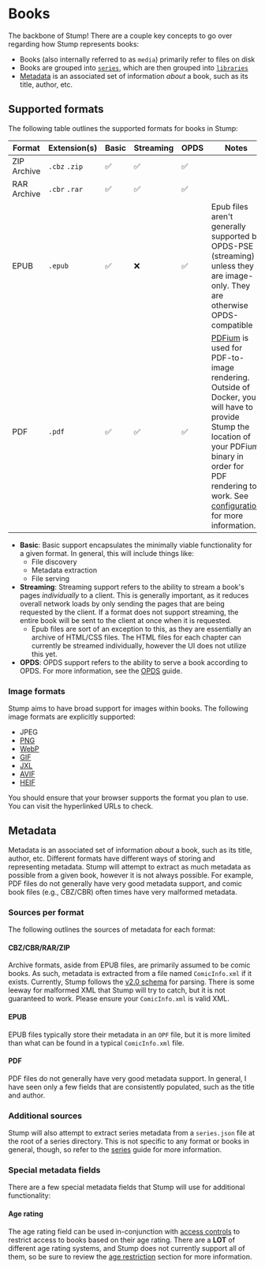 # Books

The backbone of Stump! There are a couple key concepts to go over regarding how Stump represents books:

- Books (also internally referred to as `media`) primarily refer to files on disk
- Books are grouped into [`series`](/guides/basics/series), which are then grouped into [`libraries`](/guides/basics/libraries)
- [Metadata](#metadata) is an associated set of information _about_ a book, such as its title, author, etc.

## Supported formats

The following table outlines the supported formats for books in Stump:

| Format      | Extension(s)  | Basic | Streaming | OPDS | Notes                                                                                                                                                                                                                                                                                                      |
| ----------- | ------------- | ----- | --------- | ---- | ---------------------------------------------------------------------------------------------------------------------------------------------------------------------------------------------------------------------------------------------------------------------------------------------------------- |
| ZIP Archive | `.cbz` `.zip` | ✅    | ✅        | ✅   |                                                                                                                                                                                                                                                                                                            |
| RAR Archive | `.cbr` `.rar` | ✅    | ✅        | ✅   |                                                                                                                                                                                                                                                                                                            |
| EPUB        | `.epub`       | ✅    | ❌        | ✅   | Epub files aren't generally supported by OPDS-PSE (streaming) unless they are image-only. They are otherwise OPDS-compatible                                                                                                                                                                               |
| PDF         | `.pdf`        | ✅    | ✅        | ✅   | [PDFium](https://pdfium.googlesource.com/pdfium/) is used for PDF-to-image rendering. Outside of Docker, you will have to provide Stump the location of your PDFium binary in order for PDF rendering to work. See [configuration](/guides/configuration/server-options#pdfium_path) for more information. |

- **Basic**: Basic support encapsulates the minimally viable functionality for a given format. In general, this will include things like:
  - File discovery
  - Metadata extraction
  - File serving
- **Streaming**: Streaming support refers to the ability to stream a book's pages _individually_ to a client. This is generally important, as it reduces overall network loads by only sending the pages that are being requested by the client. If a format does not support streaming, the entire book will be sent to the client at once when it is requested.
  - Epub files are sort of an exception to this, as they are essentially an archive of HTML/CSS files. The HTML files for each chapter can currently be streamed individually, however the UI does not utilize this yet.
- **OPDS**: OPDS support refers to the ability to serve a book according to OPDS. For more information, see the [OPDS](/guides/opds) guide.

### Image formats

Stump aims to have broad support for images within books. The following image formats are explicitly supported:

- JPEG
- [PNG](https://caniuse.com/png)
- [WebP](https://caniuse.com/webp)
- [GIF](https://caniuse.com/gif)
- [JXL](https://caniuse.com/jxl)
- [AVIF](https://caniuse.com/avif)
- [HEIF](https://caniuse.com/heif)

You should ensure that your browser supports the format you plan to use. You can visit the hyperlinked URLs to check.

## Metadata

Metadata is an associated set of information _about_ a book, such as its title, author, etc. Different formats have different ways of storing and representing metadata. Stump will attempt to extract as much metadata as possible from a given book, however it is not always possible. For example, PDF files do not generally have very good metadata support, and comic book files (e.g., CBZ/CBR) often times have very malformed metadata.

### Sources per format

The following outlines the sources of metadata for each format:

#### CBZ/CBR/RAR/ZIP

Archive formats, aside from EPUB files, are primarily assumed to be comic books. As such, metadata is extracted from a file named `ComicInfo.xml` if it exists. Currently, Stump follows the [v2.0 schema](https://anansi-project.github.io/docs/comicinfo/schemas/v2.0) for parsing. There is some leeway for malformed XML that Stump will try to catch, but it is not guaranteed to work. Please ensure your `ComicInfo.xml` is valid XML.

#### EPUB

EPUB files typically store their metadata in an `OPF` file, but it is more limited than what can be found in a typical `ComicInfo.xml` file.

#### PDF

PDF files do not generally have very good metadata support. In general, I have seen only a few fields that are consistently populated, such as the title and author.

### Additional sources

Stump will also attempt to extract series metadata from a `series.json` file at the root of a series directory. This is not specific to any format or books in general, though, so refer to the [series](/guides/series) guide for more information.

### Special metadata fields

There are a few special metadata fields that Stump will use for additional functionality:

#### Age rating

The age rating field can be used in-conjunction with [access controls](/guides/access-control) to restrict access to books based on their age rating. There are a **LOT** of different age rating systems, and Stump does not currently support all of them, so be sure to review the [age restriction](/guides/access-control#age-restrictions) section for more information.
